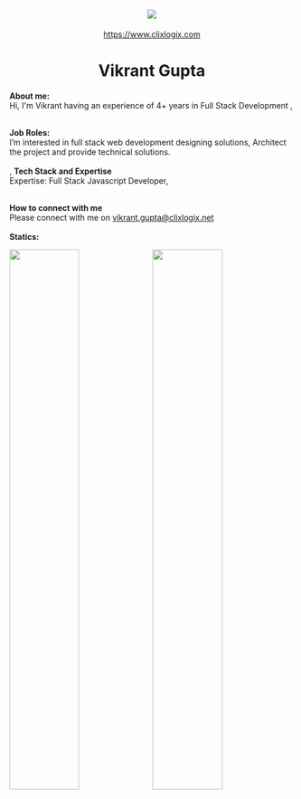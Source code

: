 <h1 align="center">
   <a>
    <img src="https://clixlogix.org/clixlogixlogo.jpeg"> </a>
</h1>
<p align="center">
    <a href="https://www.clixlogix.com/">
     https://www.clixlogix.com   
</a>
</p>
<h1 align="center">
  <b>Vikrant Gupta</b>
</h1>
<b> About me:</b>
</br>
Hi, I'm Vikrant having an experience of 4+ years in Full Stack Development ,
</br>
</br>

<b>Job Roles:</b>
<br>
I’m interested in full stack web development designing solutions, Architect the project and provide technical solutions.
</br>
</br>,
<b>Tech Stack and Expertise</b></br>
Expertise: Full Stack Javascript Developer, 
</br>
</br>

<b>How to connect with me</b>
</br>
Please connect with me on  <a style="color: blue;" href="https://www.clixlogix.com/contact-us/">vikrant.gupta@clixlogix.net</a>
</br>
</br>
<b>Statics:</b>
<p align="left">
  <img width="49.5%" src="https://github-readme-stats.vercel.app/api?username=Clixlogix-Vikrant&show_icons=true&theme=gruvbox&hide_border=true" />
    <img width="49.5%" src="https://github-readme-streak-stats.herokuapp.com/?user=Clixlogix-Vikrant&theme=gruvbox&hide_border=true" />
</p>
<br>



